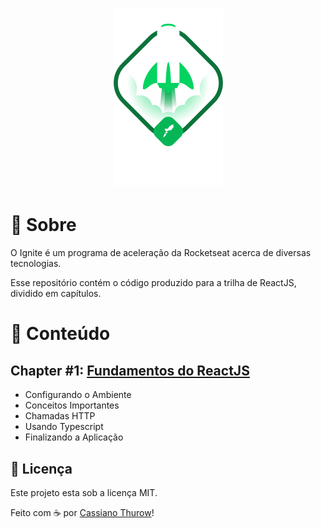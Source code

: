 <h1 align="center">
    <img alt="Ignite ReactJS" title="Ignite ReactJS" src="./.github/ignite.png" />
</h1>


# 🚀 Sobre

O Ignite é um programa de aceleração da Rocketseat acerca de diversas tecnologias. 

Esse repositório contém o código produzido para a trilha de ReactJS, dividido em capítulos.

# 📑 Conteúdo

## Chapter #1: [Fundamentos do ReactJS](https://github.com/CassianoThurow/01-github-explorer)

- Configurando o Ambiente
- Conceitos Importantes
- Chamadas HTTP
- Usando Typescript
- Finalizando a Aplicação

## 📝 Licença

Este projeto esta sob a licença MIT.

Feito com ☕ por [Cassiano Thurow](https://www.linkedin.com/in/cassiano-thurow/)!
